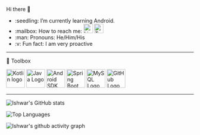 Hi there :wave:

<ul>
  
<li>:seedling: I’m currently learning Android.</li>

<li><g-emoji class="g-emoji" alias="mailbox" fallback-src="https://github.githubassets.com/images/icons/emoji/unicode/1f4eb.png">:mailbox:</g-emoji> How to reach me:
 <a href="https://www.linkedin.com/in/ishwar-kumar/" rel="nofollow"><img src="https://cdn.worldvectorlogo.com/logos/linkedin-icon-2.svg" alt="Linkedin" width="25" height="25"/></a>        <a href="https://twitter.com/IshuDhiman14" rel="nofollow"><img src="https://www.flaticon.com/svg/vstatic/svg/733/733579.svg?token=exp=1619512490~hmac=7d50099ce76badc4a4378b8f2cc377be" alt="Twitter" width="25" height="25"/></a> </li>
  
<li>:man: Pronouns: He/Him/His</li>
<li>:v: Fun fact: I am very proactive</li>
</ul>


---
🧰 Toolbox

<img src="https://cdn.worldvectorlogo.com/logos/kotlin-1.svg" alt="Kotlin logo" width="50" height="50"/>    <img src="https://cdn.worldvectorlogo.com/logos/java-4.svg" alt="Java Logo" width="50" height="50"/>    <img src="https://cdn.worldvectorlogo.com/logos/logo-android.svg" alt="Android SDK" width="50" height="50"/>    <img src="https://cdn.worldvectorlogo.com/logos/spring-3.svg" alt="Spring Boot" width="50" height="50"/>    <img src="https://cdn.worldvectorlogo.com/logos/mysql-5.svg" alt="MySQL Logo" width="50" height="50"/>    <img src="https://cdn.worldvectorlogo.com/logos/git-icon.svg" alt="GitHub Logo" width="50" height="50"/>    

---



![Ishwar's GitHub stats](https://github-readme-stats.vercel.app/api?username=ishu260596&show_icons=true&theme=chartreuse-dark)


![Top Languages](https://github-readme-stats.vercel.app/api/top-langs/?username=ishu260596&theme=chartreuse-dark)


![Ishwar's github activity graph](https://activity-graph.herokuapp.com/graph?username=ishu260596&theme=dracula)

